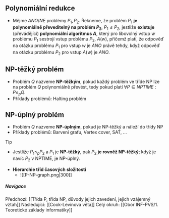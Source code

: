 ## Polynomiální redukce
- Mějme $ANO/NE$ problémy $P_{1}, P_{2}$. Řekneme, že problém $P_{1}$ **je polynomiálně převeditelný na problém $P_{2}$**, $P_{1} \leq P_{2}$, jestliže **existuje** (převádějící) **polynomiální algoritmus $A$**, který pro libovolný vstup $w$ problému $P_{1}$ sestrojí vstup problému $P_{2}$, $A(w)$, přičemž platí, že odpověď na otázku problému $P_{1}$ pro vstup $w$ je $ANO$ právě tehdy, když odpověď na otázku problému $P_{2}$ pro vstup $A(w)$ je $ANO$.
## NP-těžký problém
- Problém $Q$ nazveme **NP-těžkým**, pokud každý problém ve tříde NP lze na problém $Q$ polynomiálně převést, tedy pokud platí $\forall P \in NPTIME:P \leq_{p} Q$.
- Příklady problémů: Halting problém
## NP-úplný problém
- Problém $Q$ nazveme **NP-úplným**, pokud je NP-těžký a náleží do třídy NP
- Příklady problémů: Barvení grafu, Vertex cover, SAT, ...

>[!tip]
>- Jestliže $P_{1} \leq_{p} P_{2}$ a $P_{1}$ je **NP-těžký**, pak $P_{2}$ **je rovněž NP-těžký**; když je navíc $P_{2}$ v NPTIME, je NP-úplný.

- **Hierarchie tříd časových složitostí**
	- ![[P-NP-graph.png|300]]
##### Navigace
Předchozí:  [[Třída P, třída NP, důvody jejich zavedení, jejich vzájemný vztah]]
Následující: [[Cook-Levinova věta]]
Celý okruh: [[Obor INF-PVS/1. Teoretické základy informatiky]]